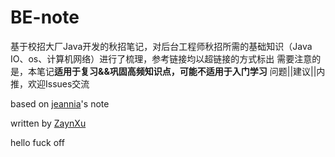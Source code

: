 # BE-note

基于校招大厂Java开发的秋招笔记，对后台工程师秋招所需的基础知识（Java IO、os、计算机网络）进行了梳理，参考链接均以超链接的方式标出 需要注意的是，本笔记**适用于复习&&巩固高频知识点，可能不适用于入门学习** 问题||建议||内推，欢迎Issues交流

based on [jeannia](https://blog.csdn.net/weixin_43795472?spm=1001.2014.3001.5509)'s note

written by [ZaynXu](https://github.com/ZaynXu/BE-note)

hello fuck off
